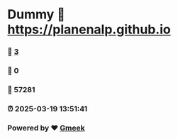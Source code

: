 # Dummy :link: https://planenalp.github.io 
### :page_facing_up: [3](https://planenalp.github.io/tag.html) 
### :speech_balloon: 0 
### :hibiscus: 57281 
### :alarm_clock: 2025-03-19 13:51:41 
### Powered by :heart: [Gmeek](https://github.com/Meekdai/Gmeek)
